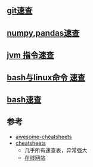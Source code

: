 ## [git速查](./tool/git.md)

## [numpy,pandas速查](./AI/np,pd_doc.md)

## [jvm 指令速查](./java/JVM指令手册.md)

## [bash与linux命令 速查](./base/bash_cheatsheet.sh) 

## [bash速查](./base/References/bash_quick_note.txt)

## 参考

- [awesome-cheatsheets](https://github.com/skywind3000/awesome-cheatsheets)
- [cheatsheets](https://github.com/rstacruz/cheatsheets)
  - 几乎所有速查表，异常强大
  - [在线网站](https://devhints.io/)

